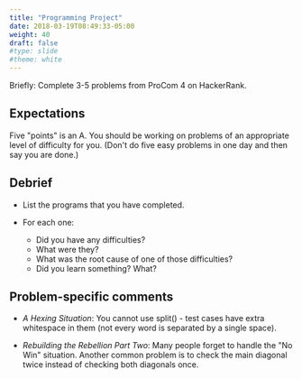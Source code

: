 ```yaml
---
title: "Programming Project"
date: 2018-03-19T08:49:33-05:00
weight: 40
draft: false
#type: slide
#theme: white
---
```


Briefly: Complete 3-5 problems from ProCom 4 on HackerRank.

## Expectations

Five "points" is an A. You should be working on problems of an
appropriate level of difficulty for you. (Don't do five easy problems
in one day and then say you are done.)

## Debrief

* List the programs that you have completed.
* For each one:

  - Did you have any difficulties? 
  - What were they?
  - What was the root cause of one of those difficulties?
  - Did you learn something? What?
  
## Problem-specific comments

* _A Hexing Situation_: You cannot use split() - test cases have extra
  whitespace in them (not every word is separated by a single space).
  
* _Rebuilding the Rebellion Part Two_: Many people forget to handle the "No Win" situation. Another common problem is to check the main diagonal twice instead of checking both diagonals once.



